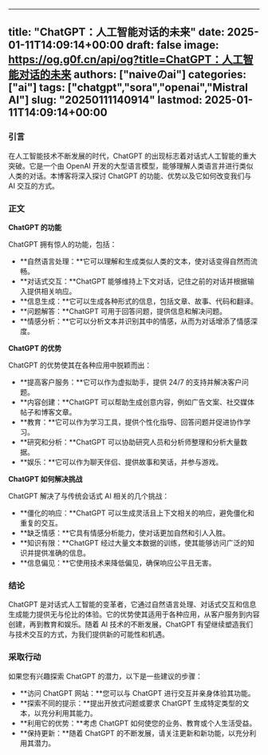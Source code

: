 
---
title: "ChatGPT：人工智能对话的未来"
date: 2025-01-11T14:09:14+00:00
draft: false
image: https://og.g0f.cn/api/og?title=ChatGPT：人工智能对话的未来
authors: ["naiveのai"]
categories: ["ai"]
tags: ["chatgpt","sora","openai","Mistral AI"]
slug: "20250111140914"
lastmod: 2025-01-11T14:09:14+00:00
---
### 引言

在人工智能技术不断发展的时代，ChatGPT 的出现标志着对话式人工智能的重大突破。它是一个由 OpenAI 开发的大型语言模型，能够理解人类语言并进行类似人类的对话。本博客将深入探讨 ChatGPT 的功能、优势以及它如何改变我们与 AI 交互的方式。

### 正文

**ChatGPT 的功能**

ChatGPT 拥有惊人的功能，包括：

- **自然语言处理：**它可以理解和生成类似人类的文本，使对话变得自然而流畅。
- **对话式交互：**ChatGPT 能够维持上下文对话，记住之前的对话并根据输入提供相关响应。
- **信息生成：**它可以生成各种形式的信息，包括文章、故事、代码和翻译。
- **问题解答：**ChatGPT 可用于回答问题，提供信息和解决问题。
- **情感分析：**它可以分析文本并识别其中的情感，从而为对话增添了情感深度。

**ChatGPT 的优势**

ChatGPT 的优势使其在各种应用中脱颖而出：

- **提高客户服务：**它可以作为虚拟助手，提供 24/7 的支持并解决客户问题。
- **内容创建：**ChatGPT 可以帮助生成创意内容，例如广告文案、社交媒体帖子和博客文章。
- **教育：**它可以作为学习工具，提供个性化指导、回答问题并促进协作学习。
- **研究和分析：**ChatGPT 可以协助研究人员和分析师整理和分析大量数据。
- **娱乐：**它可以作为聊天伴侣、提供故事和笑话，并参与游戏。

**ChatGPT 如何解决挑战**

ChatGPT 解决了与传统会话式 AI 相关的几个挑战：

- **僵化的响应：**ChatGPT 可以生成灵活且上下文相关的响应，避免僵化和重复的交互。
- **缺乏情感：**它具有情感分析能力，使对话更加自然和引人入胜。
- **知识有限：**ChatGPT 经过大量文本数据的训练，使其能够访问广泛的知识并提供准确的信息。
- **信息偏见：**它使用技术来降低偏见，确保响应公平且无害。

### 结论

ChatGPT 是对话式人工智能的变革者，它通过自然语言处理、对话式交互和信息生成能力提供无与伦比的体验。它的优势使其适用于各种应用，从客户服务到内容创建，再到教育和娱乐。随着 AI 技术的不断发展，ChatGPT 有望继续塑造我们与技术交互的方式，为我们提供新的可能性和机遇。

### 采取行动

如果您有兴趣探索 ChatGPT 的潜力，以下是一些建议的步骤：

- **访问 ChatGPT 网站：**您可以与 ChatGPT 进行交互并亲身体验其功能。
- **探索不同的提示：**提出开放式问题或要求 ChatGPT 生成特定类型的文本，以充分利用其能力。
- **利用它的优势：**考虑 ChatGPT 如何使您的业务、教育或个人生活受益。
- **保持更新：**随着 ChatGPT 的不断发展，请关注更新和新功能，以充分利用其潜力。
